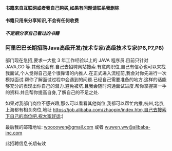 #### 书籍来自互联网或者我自己购买,如果有问题请联系我删除

#### 书籍只用来分享知识,不会有任何收费

##### 不定期分享自己看过的书籍

### 阿里巴巴长期招聘Java高级开发/技术专家/高级技术专家(P6,P7,P8)

部门现在急招,要求一大批 3 年工作经验以上的 JAVA 程序员.目前只针对 JAVA,GO 等.其他也会有.自己去招聘网站搜索.有意向职位,自己有信心也可以来找我面试,个人觉得自己是个很靠谱的内推人.在正式进入流程前,我会对你先进行一次模拟面试.帮你了解面试过程中会遇到的问题.已经自己需要准备的地方.这样的话能够充分的表现出你自己的潜力.避免被坑.且我会随时沟通面试进度.帮你掌握第一手的资料.并且帮你提高自身,了解自己的不足之处.

如果对我部门岗位不感兴趣,那么可以看看其他岗位,我都可以帮忙内推,杭州,北京,上海都有相关岗位,地址 https://job.alibaba.com/zhaopin/index.htm,自己去搜索下自己的岗位吧.祝大家好运:)

最后我的邮箱地址: woooowen@gmail.com 或者 wuwen.ww@alibaba-inc.com

此招聘信息长期有效





